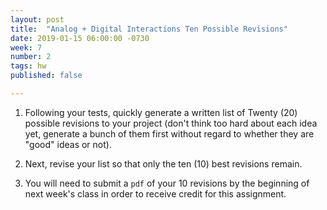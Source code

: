 ```yaml
---
layout: post
title:  "Analog + Digital Interactions Ten Possible Revisions"
date: 2019-01-15 06:00:00 -0730
week: 7
number: 2
tags: hw
published: false

---
```


1. Following your tests, quickly generate a written list of Twenty (20) possible revisions to your project (don't think too hard about each idea yet, generate a bunch of them first without regard to whether they are "good" ideas or not).

2. Next, revise your list so that only the ten (10) best revisions remain.

3. You will need to submit a `pdf` of your 10 revisions by the beginning of next week's class in order to receive credit for this assignment.
